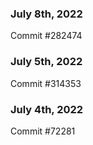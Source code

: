 ### July 8th, 2022

Commit #282474

### July 5th, 2022

Commit #314353


### July 4th, 2022

Commit #72281
